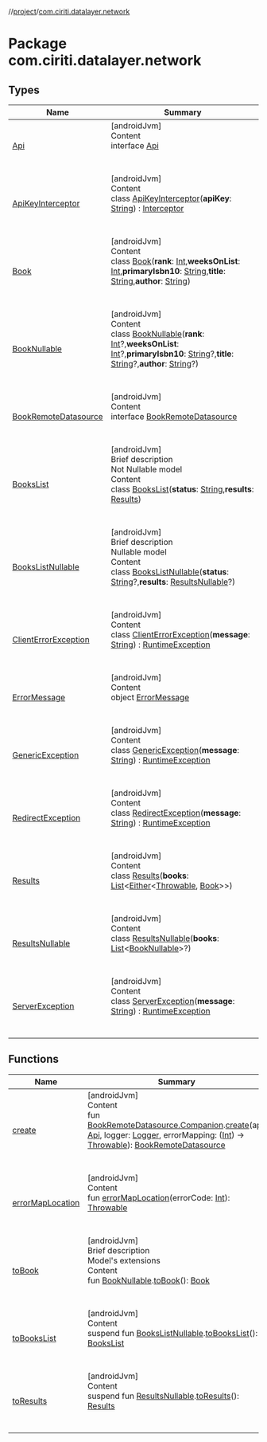 //[project](../index.md)/[com.ciriti.datalayer.network](index.md)



# Package com.ciriti.datalayer.network  


## Types  
  
|  Name|  Summary| 
|---|---|
| [Api](-api/index.md)| [androidJvm]  <br>Content  <br>interface [Api](-api/index.md)  <br><br><br>
| [ApiKeyInterceptor](-api-key-interceptor/index.md)| [androidJvm]  <br>Content  <br>class [ApiKeyInterceptor](-api-key-interceptor/index.md)(**apiKey**: [String](https://kotlinlang.org/api/latest/jvm/stdlib/kotlin/-string/index.html)) : [Interceptor]()  <br><br><br>
| [Book](-book/index.md)| [androidJvm]  <br>Content  <br>class [Book](-book/index.md)(**rank**: [Int](https://kotlinlang.org/api/latest/jvm/stdlib/kotlin/-int/index.html),**weeksOnList**: [Int](https://kotlinlang.org/api/latest/jvm/stdlib/kotlin/-int/index.html),**primaryIsbn10**: [String](https://kotlinlang.org/api/latest/jvm/stdlib/kotlin/-string/index.html),**title**: [String](https://kotlinlang.org/api/latest/jvm/stdlib/kotlin/-string/index.html),**author**: [String](https://kotlinlang.org/api/latest/jvm/stdlib/kotlin/-string/index.html))  <br><br><br>
| [BookNullable](-book-nullable/index.md)| [androidJvm]  <br>Content  <br>class [BookNullable](-book-nullable/index.md)(**rank**: [Int](https://kotlinlang.org/api/latest/jvm/stdlib/kotlin/-int/index.html)?,**weeksOnList**: [Int](https://kotlinlang.org/api/latest/jvm/stdlib/kotlin/-int/index.html)?,**primaryIsbn10**: [String](https://kotlinlang.org/api/latest/jvm/stdlib/kotlin/-string/index.html)?,**title**: [String](https://kotlinlang.org/api/latest/jvm/stdlib/kotlin/-string/index.html)?,**author**: [String](https://kotlinlang.org/api/latest/jvm/stdlib/kotlin/-string/index.html)?)  <br><br><br>
| [BookRemoteDatasource](-book-remote-datasource/index.md)| [androidJvm]  <br>Content  <br>interface [BookRemoteDatasource](-book-remote-datasource/index.md)  <br><br><br>
| [BooksList](-books-list/index.md)| [androidJvm]  <br>Brief description  <br>Not Nullable model  <br>Content  <br>class [BooksList](-books-list/index.md)(**status**: [String](https://kotlinlang.org/api/latest/jvm/stdlib/kotlin/-string/index.html),**results**: [Results](-results/index.md))  <br><br><br>
| [BooksListNullable](-books-list-nullable/index.md)| [androidJvm]  <br>Brief description  <br>Nullable model  <br>Content  <br>class [BooksListNullable](-books-list-nullable/index.md)(**status**: [String](https://kotlinlang.org/api/latest/jvm/stdlib/kotlin/-string/index.html)?,**results**: [ResultsNullable](-results-nullable/index.md)?)  <br><br><br>
| [ClientErrorException](-client-error-exception/index.md)| [androidJvm]  <br>Content  <br>class [ClientErrorException](-client-error-exception/index.md)(**message**: [String](https://kotlinlang.org/api/latest/jvm/stdlib/kotlin/-string/index.html)) : [RuntimeException](https://developer.android.com/reference/java/lang/RuntimeException.html)  <br><br><br>
| [ErrorMessage](-error-message/index.md)| [androidJvm]  <br>Content  <br>object [ErrorMessage](-error-message/index.md)  <br><br><br>
| [GenericException](-generic-exception/index.md)| [androidJvm]  <br>Content  <br>class [GenericException](-generic-exception/index.md)(**message**: [String](https://kotlinlang.org/api/latest/jvm/stdlib/kotlin/-string/index.html)) : [RuntimeException](https://developer.android.com/reference/java/lang/RuntimeException.html)  <br><br><br>
| [RedirectException](-redirect-exception/index.md)| [androidJvm]  <br>Content  <br>class [RedirectException](-redirect-exception/index.md)(**message**: [String](https://kotlinlang.org/api/latest/jvm/stdlib/kotlin/-string/index.html)) : [RuntimeException](https://developer.android.com/reference/java/lang/RuntimeException.html)  <br><br><br>
| [Results](-results/index.md)| [androidJvm]  <br>Content  <br>class [Results](-results/index.md)(**books**: [List](https://kotlinlang.org/api/latest/jvm/stdlib/kotlin.collections/-list/index.html)<[Either]()<[Throwable](https://kotlinlang.org/api/latest/jvm/stdlib/kotlin/-throwable/index.html), [Book](-book/index.md)>>)  <br><br><br>
| [ResultsNullable](-results-nullable/index.md)| [androidJvm]  <br>Content  <br>class [ResultsNullable](-results-nullable/index.md)(**books**: [List](https://kotlinlang.org/api/latest/jvm/stdlib/kotlin.collections/-list/index.html)<[BookNullable](-book-nullable/index.md)>?)  <br><br><br>
| [ServerException](-server-exception/index.md)| [androidJvm]  <br>Content  <br>class [ServerException](-server-exception/index.md)(**message**: [String](https://kotlinlang.org/api/latest/jvm/stdlib/kotlin/-string/index.html)) : [RuntimeException](https://developer.android.com/reference/java/lang/RuntimeException.html)  <br><br><br>


## Functions  
  
|  Name|  Summary| 
|---|---|
| [create](create.md)| [androidJvm]  <br>Content  <br>fun [BookRemoteDatasource.Companion](-book-remote-datasource/-companion/index.md).[create](create.md)(api: [Api](-api/index.md), logger: [Logger](../com.ciriti.datalayer.util/-logger/index.md), errorMapping: ([Int](https://kotlinlang.org/api/latest/jvm/stdlib/kotlin/-int/index.html)) -> [Throwable](https://kotlinlang.org/api/latest/jvm/stdlib/kotlin/-throwable/index.html)): [BookRemoteDatasource](-book-remote-datasource/index.md)  <br><br><br>
| [errorMapLocation](error-map-location.md)| [androidJvm]  <br>Content  <br>fun [errorMapLocation](error-map-location.md)(errorCode: [Int](https://kotlinlang.org/api/latest/jvm/stdlib/kotlin/-int/index.html)): [Throwable](https://kotlinlang.org/api/latest/jvm/stdlib/kotlin/-throwable/index.html)  <br><br><br>
| [toBook](to-book.md)| [androidJvm]  <br>Brief description  <br>Model's extensions  <br>Content  <br>fun [BookNullable](-book-nullable/index.md).[toBook](to-book.md)(): [Book](-book/index.md)  <br><br><br>
| [toBooksList](to-books-list.md)| [androidJvm]  <br>Content  <br>suspend fun [BooksListNullable](-books-list-nullable/index.md).[toBooksList](to-books-list.md)(): [BooksList](-books-list/index.md)  <br><br><br>
| [toResults](to-results.md)| [androidJvm]  <br>Content  <br>suspend fun [ResultsNullable](-results-nullable/index.md).[toResults](to-results.md)(): [Results](-results/index.md)  <br><br><br>

